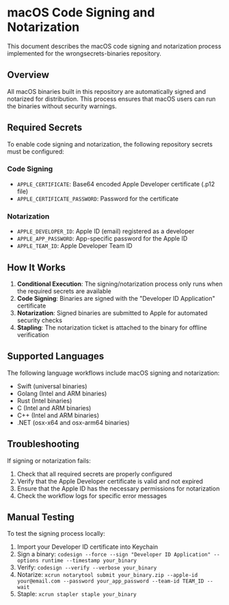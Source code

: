 # macOS Code Signing and Notarization

This document describes the macOS code signing and notarization process implemented for the wrongsecrets-binaries repository.

## Overview

All macOS binaries built in this repository are automatically signed and notarized for distribution. This process ensures that macOS users can run the binaries without security warnings.

## Required Secrets

To enable code signing and notarization, the following repository secrets must be configured:

### Code Signing
- `APPLE_CERTIFICATE`: Base64 encoded Apple Developer certificate (.p12 file)
- `APPLE_CERTIFICATE_PASSWORD`: Password for the certificate

### Notarization  
- `APPLE_DEVELOPER_ID`: Apple ID (email) registered as a developer
- `APPLE_APP_PASSWORD`: App-specific password for the Apple ID
- `APPLE_TEAM_ID`: Apple Developer Team ID

## How It Works

1. **Conditional Execution**: The signing/notarization process only runs when the required secrets are available
2. **Code Signing**: Binaries are signed with the "Developer ID Application" certificate
3. **Notarization**: Signed binaries are submitted to Apple for automated security checks
4. **Stapling**: The notarization ticket is attached to the binary for offline verification

## Supported Languages

The following language workflows include macOS signing and notarization:

- Swift (universal binaries)
- Golang (Intel and ARM binaries)
- Rust (Intel binaries)
- C (Intel and ARM binaries)
- C++ (Intel and ARM binaries)
- .NET (osx-x64 and osx-arm64 binaries)

## Troubleshooting

If signing or notarization fails:

1. Check that all required secrets are properly configured
2. Verify that the Apple Developer certificate is valid and not expired
3. Ensure that the Apple ID has the necessary permissions for notarization
4. Check the workflow logs for specific error messages

## Manual Testing

To test the signing process locally:

1. Import your Developer ID certificate into Keychain
2. Sign a binary: `codesign --force --sign "Developer ID Application" --options runtime --timestamp your_binary`
3. Verify: `codesign --verify --verbose your_binary`
4. Notarize: `xcrun notarytool submit your_binary.zip --apple-id your@email.com --password your_app_password --team-id TEAM_ID --wait`
5. Staple: `xcrun stapler staple your_binary`